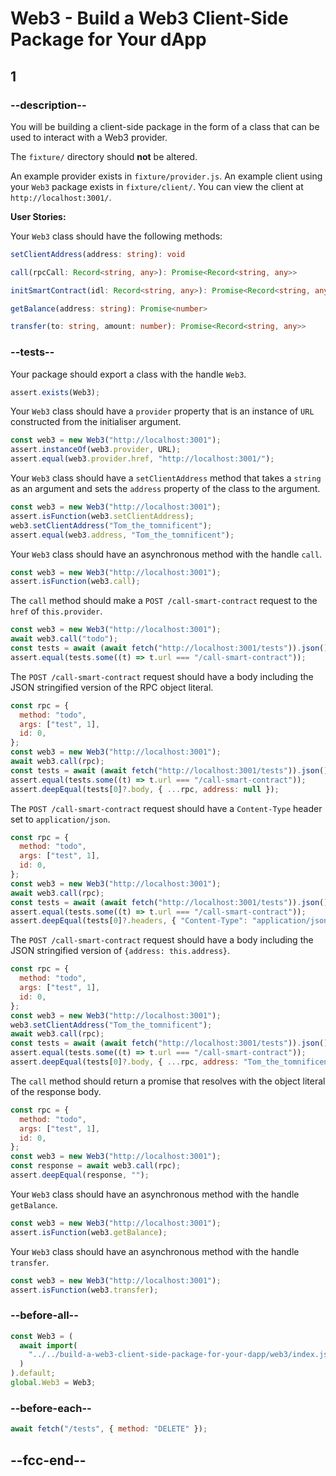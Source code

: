 # Web3 - Build a Web3 Client-Side Package for Your dApp

## 1

### --description--

You will be building a client-side package in the form of a class that can be used to interact with a Web3 provider.

The `fixture/` directory should **not** be altered.

An example provider exists in `fixture/provider.js`. An example client using your `Web3` package exists in `fixture/client/`. You can view the client at `http://localhost:3001/`.

**User Stories:**

Your `Web3` class should have the following methods:

```ts
setClientAddress(address: string): void
```

```ts
call(rpcCall: Record<string, any>): Promise<Record<string, any>>
```

```ts
initSmartContract(idl: Record<string, any>): Promise<Record<string, any>>
```

```ts
getBalance(address: string): Promise<number>
```

```ts
transfer(to: string, amount: number): Promise<Record<string, any>>
```

### --tests--

Your package should export a class with the handle `Web3`.

```js
assert.exists(Web3);
```

Your `Web3` class should have a `provider` property that is an instance of `URL` constructed from the initialiser argument.

```js
const web3 = new Web3("http://localhost:3001");
assert.instanceOf(web3.provider, URL);
assert.equal(web3.provider.href, "http://localhost:3001/");
```

Your `Web3` class should have a `setClientAddress` method that takes a `string` as an argument and sets the `address` property of the class to the argument.

```js
const web3 = new Web3("http://localhost:3001");
assert.isFunction(web3.setClientAddress);
web3.setClientAddress("Tom_the_tomnificent");
assert.equal(web3.address, "Tom_the_tomnificent");
```

Your `Web3` class should have an asynchronous method with the handle `call`.

```js
const web3 = new Web3("http://localhost:3001");
assert.isFunction(web3.call);
```

The `call` method should make a `POST /call-smart-contract` request to the `href` of `this.provider`.

```js
const web3 = new Web3("http://localhost:3001");
await web3.call("todo");
const tests = await (await fetch("http://localhost:3001/tests")).json();
assert.equal(tests.some((t) => t.url === "/call-smart-contract"));
```

The `POST /call-smart-contract` request should have a body including the JSON stringified version of the RPC object literal.

```js
const rpc = {
  method: "todo",
  args: ["test", 1],
  id: 0,
};
const web3 = new Web3("http://localhost:3001");
await web3.call(rpc);
const tests = await (await fetch("http://localhost:3001/tests")).json();
assert.equal(tests.some((t) => t.url === "/call-smart-contract"));
assert.deepEqual(tests[0]?.body, { ...rpc, address: null });
```

The `POST /call-smart-contract` request should have a `Content-Type` header set to `application/json`.

```js
const rpc = {
  method: "todo",
  args: ["test", 1],
  id: 0,
};
const web3 = new Web3("http://localhost:3001");
await web3.call(rpc);
const tests = await (await fetch("http://localhost:3001/tests")).json();
assert.equal(tests.some((t) => t.url === "/call-smart-contract"));
assert.deepEqual(tests[0]?.headers, { "Content-Type": "application/json" });
```

The `POST /call-smart-contract` request should have a body including the JSON stringified version of `{address: this.address}`.

```js
const rpc = {
  method: "todo",
  args: ["test", 1],
  id: 0,
};
const web3 = new Web3("http://localhost:3001");
web3.setClientAddress("Tom_the_tomnificent");
await web3.call(rpc);
const tests = await (await fetch("http://localhost:3001/tests")).json();
assert.equal(tests.some((t) => t.url === "/call-smart-contract"));
assert.deepEqual(tests[0]?.body, { ...rpc, address: "Tom_the_tomnificent" });
```

The `call` method should return a promise that resolves with the object literal of the response body.

```js
const rpc = {
  method: "todo",
  args: ["test", 1],
  id: 0,
};
const web3 = new Web3("http://localhost:3001");
const response = await web3.call(rpc);
assert.deepEqual(response, "");
```

Your `Web3` class should have an asynchronous method with the handle `getBalance`.

```js
const web3 = new Web3("http://localhost:3001");
assert.isFunction(web3.getBalance);
```

Your `Web3` class should have an asynchronous method with the handle `transfer`.

```js
const web3 = new Web3("http://localhost:3001");
assert.isFunction(web3.transfer);
```

### --before-all--

```js
const Web3 = (
  await import(
    "../../build-a-web3-client-side-package-for-your-dapp/web3/index.js"
  )
).default;
global.Web3 = Web3;
```

### --before-each--

```js
await fetch("/tests", { method: "DELETE" });
```

## --fcc-end--
